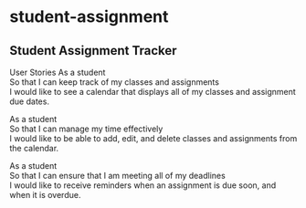 # student-assignment

## Student Assignment Tracker
User Stories
As a student<br>
So that I can keep track of my classes and assignments<br>
I would like to see a calendar that displays all of my classes and assignment due dates.

As a student<br>
So that I can manage my time effectively<br>
I would like to be able to add, edit, and delete classes and assignments from the calendar.

As a student<br>
So that I can ensure that I am meeting all of my deadlines<br>
I would like to receive reminders when an assignment is due soon, and when it is overdue.

